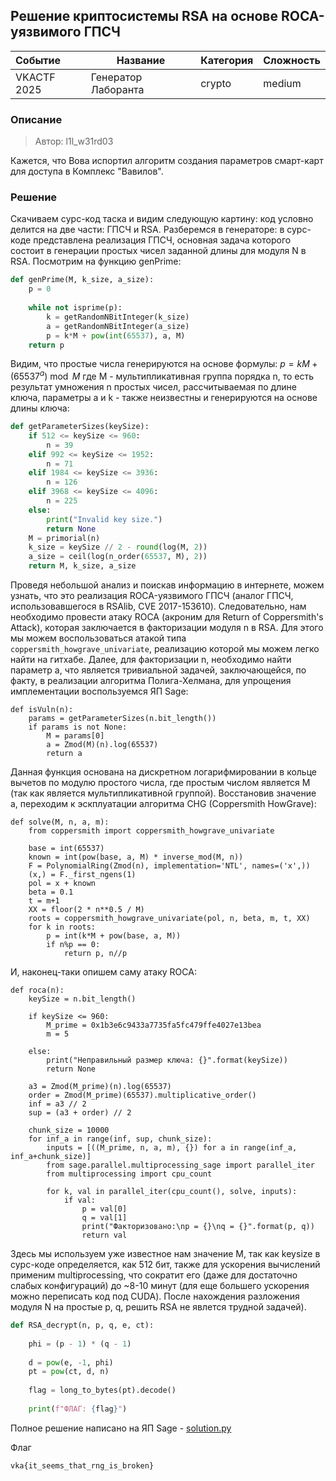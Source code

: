 ## Решение криптосистемы RSA на основе ROCA-уязвимого ГПСЧ

| Событие | Название | Категория | Сложность |
| :------------- | ----------------------- | ------------------ | ------------------ |
| VKACTF 2025   | Генератор Лаборанта     | crypto             | medium               |

### Описание

> Автор: l1l_w31rd03

Кажется, что Вова испортил алгоритм создания параметров смарт-карт для доступа в Комплекс "Вавилов".

### Решение

Скачиваем cурс-код таска и видим следующую картину: код условно делится на две части: ГПСЧ и RSA.
Разберемся в генераторе: в сурс-коде представлена реализация ГПСЧ, основная задача которого состоит в генерации простых чисел заданной длины для модуля N в RSA. Посмотрим на функцию genPrime:

```python
def genPrime(M, k_size, a_size):
    p = 0
    
    while not isprime(p):
        k = getRandomNBitInteger(k_size)
        a = getRandomNBitInteger(a_size)
        p = k*M + pow(int(65537), a, M)
    return p
```

Видим, что простые числа генерируются на основе формулы: 
$`p = kM + (65537^a) \bmod M`$
где M - мультипликативная группа порядка n, то есть результат умножения n простых чисел, рассчитываемая по длине ключа, параметры a и k - также неизвестны и генерируются на основе длины ключа:

```python
def getParameterSizes(keySize):
    if 512 <= keySize <= 960:
        n = 39
    elif 992 <= keySize <= 1952:
        n = 71
    elif 1984 <= keySize <= 3936:
        n = 126
    elif 3968 <= keySize <= 4096:
        n = 225
    else:
        print("Invalid key size.")
        return None
    M = primorial(n)
    k_size = keySize // 2 - round(log(M, 2))
    a_size = ceil(log(n_order(65537, M), 2))
    return M, k_size, a_size
```

Проведя небольшой анализ и поискав информацию в интернете, можем узнать, что это реализация ROCA-уязвимого ГПСЧ (аналог ГПСЧ, использовавшегося в RSAlib, CVE 2017-153610).
Следовательно, нам необходимо провести атаку ROCA (акроним для Return of Coppersmith's Attack), которая заключается в факторизации модуля n в RSA. Для этого мы можем воспользоваться атакой типа ```coppersmith_howgrave_univariate```, реализацию которой мы можем легко найти на гитхабе. 
Далее, для факторизации n, необходимо найти параметр a, что является тривиальной задачей, заключающейся, по факту, в реализации алгоритма Полига-Хелмана, для упрощения имплементации воспользуемся ЯП Sage:

```Sage
def isVuln(n):
    params = getParameterSizes(n.bit_length())
    if params is not None:
        M = params[0]
        a = Zmod(M)(n).log(65537)
        return a
```
Данная функция основана на дискретном логарифмировании в кольце вычетов по модулю простого числа, где простым числом является M (так как является мультипликативной группой).
Восстановив значение a, переходим к эскплуатации алгоритма CHG (Coppersmith HowGrave):

```Sage
def solve(M, n, a, m):
    from coppersmith import coppersmith_howgrave_univariate

    base = int(65537)
    known = int(pow(base, a, M) * inverse_mod(M, n))
    F = PolynomialRing(Zmod(n), implementation='NTL', names=('x',))
    (x,) = F._first_ngens(1)
    pol = x + known
    beta = 0.1
    t = m+1
    XX = floor(2 * n**0.5 / M)
    roots = coppersmith_howgrave_univariate(pol, n, beta, m, t, XX)
    for k in roots:
        p = int(k*M + pow(base, a, M))
        if n%p == 0:
            return p, n//p
```

И, наконец-таки опишем саму атаку ROCA:

```Sage
def roca(n):
    keySize = n.bit_length()
    
    if keySize <= 960:
        M_prime = 0x1b3e6c9433a7735fa5fc479ffe4027e13bea
        m = 5

    else:
        print("Неправильный размер ключа: {}".format(keySize))
        return None

    a3 = Zmod(M_prime)(n).log(65537)
    order = Zmod(M_prime)(65537).multiplicative_order()
    inf = a3 // 2
    sup = (a3 + order) // 2

    chunk_size = 10000
    for inf_a in range(inf, sup, chunk_size):
        inputs = [((M_prime, n, a, m), {}) for a in range(inf_a, inf_a+chunk_size)]
        from sage.parallel.multiprocessing_sage import parallel_iter
        from multiprocessing import cpu_count

        for k, val in parallel_iter(cpu_count(), solve, inputs):
            if val:
                p = val[0]
                q = val[1]
                print("Факторизовано:\np = {}\nq = {}".format(p, q))
                return val
```
Здесь мы используем уже известное нам значение M, так как keysize в сурс-коде определяется, как 512 бит, также для ускорения вычислений применим multiprocessing, что сократит его (даже для достаточно слабых конфигураций) до ~8-10 минут (для еще большего ускорения можно переписать код под CUDA).
После нахождения разложения модуля N на простые p, q, решить RSA не явлется трудной задачей).

```Python
def RSA_decrypt(n, p, q, e, ct):
    
    phi = (p - 1) * (q - 1)
    
    d = pow(e, -1, phi)
    pt = pow(ct, d, n)
    
    flag = long_to_bytes(pt).decode()
    
    print(f"ФЛАГ: {flag}")
```
Полное решение написано на ЯП Sage - [solution.py](./solution.py)

Флаг

```
vka{it_seems_that_rng_is_broken}
```
